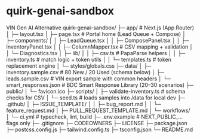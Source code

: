 # quirk-genai-sandbox
VIN Gen AI Alternative
quirk-genai-sandbox/
├─ app/                         # Next.js (App Router)
│  ├─ layout.tsx
│  ├─ page.tsx                  # Portal home (Lead Queue + Compose)
│  ├─ components/
│  │  ├─ LeadQueue.tsx
│  │  ├─ ComposePanel.tsx
│  │  ├─ InventoryPanel.tsx
│  │  ├─ ColumnMapper.tsx       # CSV mapping + validation
│  │  └─ Diagnostics.tsx
│  ├─ lib/
│  │  ├─ csv.ts                 # PapaParse helpers
│  │  ├─ inventory.ts           # match logic + token utils
│  │  └─ templates.ts           # token replacement engine
│  └─ styles/globals.css
├─ data/
│  ├─ inventory.sample.csv      # 80 New / 20 Used (schema below)
│  ├─ leads.sample.csv          # VIN export sample with common headers
│  └─ smart_responses.json      # BDC Smart Response Library (20–30 scenarios)
├─ public/
│  └─ favicon.ico
├─ scripts/
│  ├─ validate-inventory.ts     # schema checks for CSV
│  └─ seed.ts                   # loads samples into /data for local dev
├─ .github/
│  ├─ ISSUE_TEMPLATE/
│  │  ├─ bug_report.md
│  │  └─ feature_request.md
│  ├─ PULL_REQUEST_TEMPLATE.md
│  └─ workflows/
│     └─ ci.yml                 # typecheck, lint, build
├─ .env.example                 # NEXT_PUBLIC_… flags only
├─ .gitignore
├─ CODEOWNERS
├─ LICENSE
├─ package.json
├─ postcss.config.js
├─ tailwind.config.ts
├─ tsconfig.json
└─ README.md
